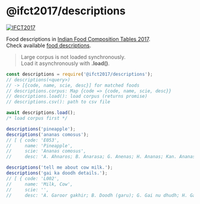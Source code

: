 # @ifct2017/descriptions

[![IFCT2017](http://ninindia.org/images/ifct_2017.png)](http://ninindia.org/ifct_2017.htm)

Food descriptions in [Indian Food Composition Tables 2017].<br>
Check available [food descriptions].
> Large corpus is not loaded synchronously.<br>
> Load it asynchronously with **.load()**.

```javascript
const descriptions = require('@ifct2017/descriptions');
// descriptions(<query>)
// -> [{code, name, scie, desc}] for matched foods
// descriptions.corpus: Map {code => {code, name, scie, desc}}
// descriptions.load(): load corpus (returns promise)
// descriptions.csv(): path to csv file

await descriptions.load();
/* load corpus first */

descriptions('pineapple');
descriptions('ananas comosus');
// [ { code: 'E053',
//     name: 'Pineapple',
//     scie: 'Ananas comosus',
//     desc: 'A. Ahnaros; B. Anarasa; G. Anenas; H. Ananas; Kan. Ananas; Kash. Punchitipul; Kh. Soh trun; Kon. Anas; Mal. Kayirha chakka; M. Kihom Ananas; O. Sapuri; P. Ananas; Tam. Annasi pazham; Tel. Anasa pandu; U. Ananas.' } ]

descriptions('tell me about cow milk.');
descriptions('gai ka doodh details.');
// [ { code: 'L002',
//     name: 'Milk, Cow',
//     scie: '',
//     desc: 'A. Garoor gakhir; B. Doodh (garu); G. Gai nu dhudh; H. Gai ka doodh; Kan. Hasuvina halu; Kash. Doodh; Kh. Dud masi; M. San Sanghom; Mar. Doodh (gay); O. Gai dudha; P. Gaan da doodh; S. Gow kshiram; Tam. Pasumpaal; Tel. Aavu paalu.' } ]
```


[Indian Food Composition Tables 2017]: http://ifct2017.com/
[food descriptions]: https://github.com/ifct2017/descriptions/blob/master/index.csv
